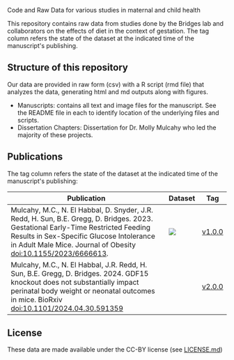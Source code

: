 Code and Raw Data for various studies in maternal and child health

This repository contains raw data from studies done by the Bridges lab and collaborators on the effects of diet in the context of gestation. 
The tag column refers the state of the dataset at the indicated time of the manuscript's publishing.

## Structure of this repository
Our data are provided in raw form (csv) with a R script (rmd file) that analyzes the data, generating html and md outputs along with figures. 

* Manuscripts: contains all text and image files for the manuscript. See the README file in each to identify location of the underlying files and scripts.
* Dissertation Chapters: Dissertation for Dr. Molly Mulcahy who led the majority of these projects.

## Publications

The tag column refers the state of the dataset at the indicated time of the manuscript's publishing:

| Publication | Dataset | Tag |
|-------------|---------|-----|
| Mulcahy, M.C., N. El Habbal, D. Snyder, J.R. Redd, H. Sun, B.E. Gregg, D. Bridges.  2023.  Gestational Early-Time Restricted Feeding Results in Sex-Specific Glucose Intolerance in Adult Male Mice.  Journal of Obesity [doi:10.1155/2023/6666613](https://doi.org/10.1155/2023/6666613). | [<img src="https://zenodo.org/badge/DOI/10.5281/zenodo.8396933.svg">](https://zenodo.org/doi/10.5281/zenodo.6498112)| [v1.0.0](https://github.com/BridgesLab/Developmental-Obesity/releases/tag/v1.0.0)|
| Mulcahy, M.C., N. El Habbal, J.R. Redd, H. Sun, B.E. Gregg, D. Bridges.  2024.  GDF15 knockout does not substantially impact perinatal body weight or neonatal outcomes in mice.  BioRxiv [doi:10.1101/2024.04.30.591359](https://doi.org/10.1101/2024.04.30.591359) || [v2.0.0](https://github.com/BridgesLab/Developmental-Obesity/releases/tag/v2.0.0)| 


## License
These data are made available under the CC-BY license (see [LICENSE.md](LICENSE.md))
